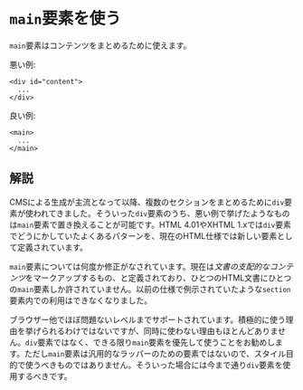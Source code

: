 # `main`要素を使う

`main`要素はコンテンツをまとめるために使えます。

悪い例:

    <div id="content">
      ...
    </div>

良い例:

    <main>
      ...
    </main>


## 解説

CMSによる生成が主流となって以降、複数のセクションをまとめるために`div`要素が使われてきました。そういった`div`要素のうち、悪い例で挙げたようなものは`main`要素で置き換えることが可能です。HTML 4.01やXHTML 1.xでは`div`要素でどうにかしていたよくあるパターンを、現在のHTML仕様では新しい要素として定義されています。

`main`要素については何度か修正がなされています。現在は*文書の支配的なコンテンツ*をマークアップするもの、と定義されており、ひとつのHTML文書にひとつの`main`要素しか許されていません。以前の仕様で例示されていたような`section`要素内での利用はできなくなりました。

ブラウザー他でほぼ問題ないレベルまでサポートされています。積極的に使う理由を挙げられるわけではないですが、同時に使わない理由もほとんどありません。`div`要素ではなく、できる限り`main`要素を優先して使うことをお勧めします。ただし`main`要素は汎用的なラッパーのための要素ではないので、スタイル目的で使うべきものではありません。そういった場合には今まで通り`div`要素を使用するべきです。
